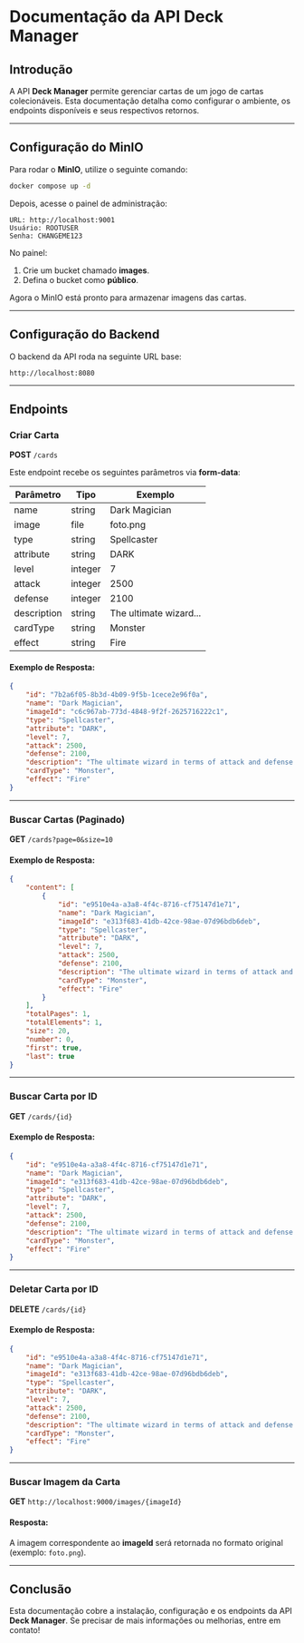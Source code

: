 # Documentação da API Deck Manager

## Introdução
A API **Deck Manager** permite gerenciar cartas de um jogo de cartas colecionáveis. Esta documentação detalha como configurar o ambiente, os endpoints disponíveis e seus respectivos retornos.

---

## Configuração do MinIO
Para rodar o **MinIO**, utilize o seguinte comando:
```sh
docker compose up -d
```

Depois, acesse o painel de administração:
```
URL: http://localhost:9001
Usuário: ROOTUSER
Senha: CHANGEME123
```

No painel:
1. Crie um bucket chamado **images**.
2. Defina o bucket como **público**.

Agora o MinIO está pronto para armazenar imagens das cartas.

---

## Configuração do Backend
O backend da API roda na seguinte URL base:
```
http://localhost:8080
```

---

## Endpoints

### Criar Carta
**POST** `/cards`

Este endpoint recebe os seguintes parâmetros via **form-data**:

| Parâmetro  | Tipo     | Exemplo                     |
|------------|---------|-----------------------------|
| name       | string  |  Dark Magician              |
| image      | file    | foto.png                     |
| type       | string  |  Spellcaster                |
| attribute  | string  |  DARK                        |
| level      | integer | 7                             |
| attack     | integer | 2500                          |
| defense    | integer | 2100                          |
| description| string  |  The ultimate wizard...     |
| cardType   | string  |  Monster                     |
| effect     | string  |  Fire                         |

#### Exemplo de Resposta:
```json
{
    "id": "7b2a6f05-8b3d-4b09-9f5b-1cece2e96f0a",
    "name": "Dark Magician",
    "imageId": "c6c967ab-773d-4848-9f2f-2625716222c1",
    "type": "Spellcaster",
    "attribute": "DARK",
    "level": 7,
    "attack": 2500,
    "defense": 2100,
    "description": "The ultimate wizard in terms of attack and defense.",
    "cardType": "Monster",
    "effect": "Fire"
}
```

---

### Buscar Cartas (Paginado)
**GET** `/cards?page=0&size=10`

#### Exemplo de Resposta:
```json
{
    "content": [
        {
            "id": "e9510e4a-a3a8-4f4c-8716-cf75147d1e71",
            "name": "Dark Magician",
            "imageId": "e313f683-41db-42ce-98ae-07d96bdb6deb",
            "type": "Spellcaster",
            "attribute": "DARK",
            "level": 7,
            "attack": 2500,
            "defense": 2100,
            "description": "The ultimate wizard in terms of attack and defense.",
            "cardType": "Monster",
            "effect": "Fire"
        }
    ],
    "totalPages": 1,
    "totalElements": 1,
    "size": 20,
    "number": 0,
    "first": true,
    "last": true
}
```

---

### Buscar Carta por ID
**GET** `/cards/{id}`

#### Exemplo de Resposta:
```json
{
    "id": "e9510e4a-a3a8-4f4c-8716-cf75147d1e71",
    "name": "Dark Magician",
    "imageId": "e313f683-41db-42ce-98ae-07d96bdb6deb",
    "type": "Spellcaster",
    "attribute": "DARK",
    "level": 7,
    "attack": 2500,
    "defense": 2100,
    "description": "The ultimate wizard in terms of attack and defense.",
    "cardType": "Monster",
    "effect": "Fire"
}
```

---

### Deletar Carta por ID
**DELETE** `/cards/{id}`

#### Exemplo de Resposta:
```json
{
    "id": "e9510e4a-a3a8-4f4c-8716-cf75147d1e71",
    "name": "Dark Magician",
    "imageId": "e313f683-41db-42ce-98ae-07d96bdb6deb",
    "type": "Spellcaster",
    "attribute": "DARK",
    "level": 7,
    "attack": 2500,
    "defense": 2100,
    "description": "The ultimate wizard in terms of attack and defense.",
    "cardType": "Monster",
    "effect": "Fire"
}
```

---

### Buscar Imagem da Carta
**GET** `http://localhost:9000/images/{imageId}`

#### Resposta:
A imagem correspondente ao **imageId** será retornada no formato original (exemplo: `foto.png`).

---

## Conclusão
Esta documentação cobre a instalação, configuração e os endpoints da API **Deck Manager**. Se precisar de mais informações ou melhorias, entre em contato!



